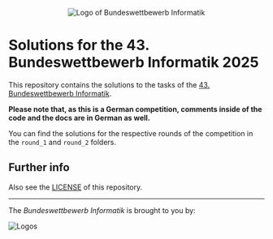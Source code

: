 <p align="center">
    <img src="./images/bwinf-logo.png" alt="Logo of Bundeswettbewerb Informatik">
</p>

# Solutions for the 43. Bundeswettbewerb Informatik 2025

This repository contains the solutions to the tasks of the [43. Bundeswettbewerb Informatik](https://bwinf.de/bundeswettbewerb/43/).

**Please note that, as this is a German competition, comments inside of the code and the docs are in German as well.**

You can find the solutions for the respective rounds of the competition in the `round_1` and `round_2` folders.

## Further info

Also see the [LICENSE](./LICENSE) of this repository.

---

The *Bundeswettbewerb Informatik* is brought to you by:

![Logos](./images/competition-authors.png)
